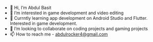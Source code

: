 - 👋 Hi, I’m Abdul Basit
- 👀 I’m interested in game development and video editing
- 🌱 Currntly learning app development on Android Studio and Flutter. Interested in game development.
- 💞️ I’m looking to collaborate on coding projects and gaming projects
- 📫 How to reach me - abdulrocker4@gmail.com

<!---
Abdul-Basitt1/Abdul-Basitt1 is a ✨ special ✨ repository because its `README.md` (this file) appears on your GitHub profile.
You can click the Preview link to take a look at your changes.
--->
